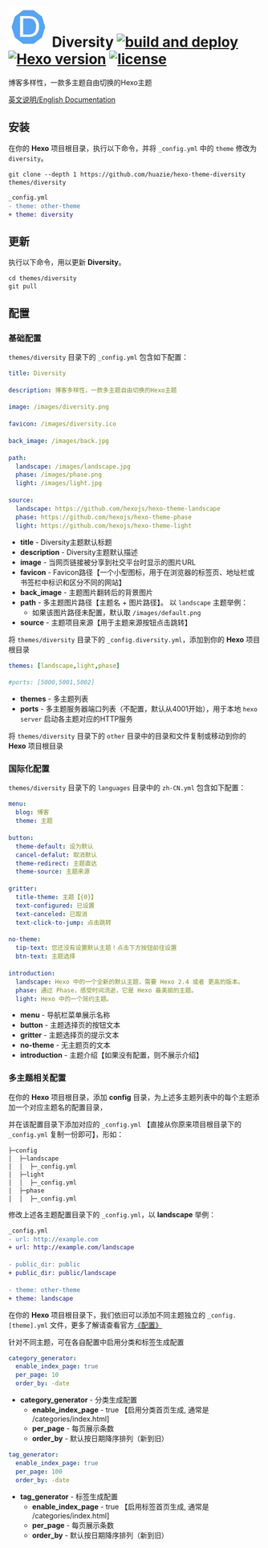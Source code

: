 # <img src="source/images/diversity.png" width="80" height="80"> Diversity [![build and deploy](https://img.shields.io/github/actions/workflow/status/huazie/huazie.github.io/pages.yml?branch=main&label=build%20and%20deploy&logo=github)](https://github.com/huazie/huazie.github.io/actions/workflows/pages.yml) [![Hexo version](https://img.shields.io/badge/hexo-%3E=5.3.0-blue?style=flat-square&logo=hexo)](https://hexo.io) [![license](https://img.shields.io/badge/license-MIT-orange)](https://github.com/huazie/hexo-theme-diversity/blob/main/LICENSE)
博客多样性，一款多主题自由切换的Hexo主题

[英文说明/English Documentation](README_EN.md)

## 安装

在你的 **Hexo** 项目根目录，执行以下命令，并将 `_config.yml` 中的 `theme` 修改为 `diversity`。

```
git clone --depth 1 https://github.com/huazie/hexo-theme-diversity themes/diversity
```

``` diff
_config.yml
- theme: other-theme
+ theme: diversity
```

## 更新

执行以下命令，用以更新 **Diversity**。

```
cd themes/diversity
git pull
```

## 配置

### 基础配置

`themes/diversity` 目录下的 `_config.yml` 包含如下配置：

```yml
title: Diversity

description: 博客多样性，一款多主题自由切换的Hexo主题

image: /images/diversity.png

favicon: /images/diversity.ico

back_image: /images/back.jpg

path:
  landscape: /images/landscape.jpg
  phase: /images/phase.png
  light: /images/light.jpg

source:
  landscape: https://github.com/hexojs/hexo-theme-landscape
  phase: https://github.com/hexojs/hexo-theme-phase
  light: https://github.com/hexojs/hexo-theme-light
```

- **title** - Diversity主题默认标题
- **description** - Diversity主题默认描述
- **image** - 当网页链接被分享到社交平台时显示的图片URL
- **favicon** - Favicon路径【一个小型图标，用于在浏览器的标签页、地址栏或书签栏中标识和区分不同的网站】
- **back_image** - 主题图片翻转后的背景图片
- **path** - 多主题图片路径【主题名 + 图片路径】。 以 `landscape` 主题举例：
  - 如果该图片路径未配置，默认取 `/images/default.png`
- **source** - 主题项目来源【用于主题来源按钮点击跳转】

将 `themes/diversity` 目录下的 `_config.diversity.yml`，添加到你的 **Hexo** 项目根目录

```yml
themes: [landscape,light,phase]

#ports: [5000,5001,5002]
```

- **themes** - 多主题列表
- **ports** - 多主题服务器端口列表（不配置，默认从4001开始），用于本地 `hexo server` 启动各主题对应的HTTP服务

将 `themes/diversity` 目录下的 `other` 目录中的目录和文件复制或移动到你的 **Hexo** 项目根目录

### 国际化配置

`themes/diversity` 目录下的 `languages` 目录中的 `zh-CN.yml` 包含如下配置：

```yml
menu:
  blog: 博客
  theme: 主题

button:
  theme-default: 设为默认
  cancel-defalut: 取消默认
  theme-redirect: 主题直达
  theme-source: 主题来源

gritter:
  title-theme: 主题【{0}】
  text-configured: 已设置
  text-canceled: 已取消
  text-click-to-jump: 点击跳转

no-theme:
  tip-text: 您还没有设置默认主题！点击下方按钮前往设置
  btn-text: 主题选择

introduction:
  landscape: Hexo 中的一个全新的默认主题，需要 Hexo 2.4 或者 更高的版本。
  phase: 通过 Phase，感受时间流逝，它是 Hexo 最美丽的主题。
  light: Hexo 中的一个简约主题。
```

- **menu** - 导航栏菜单展示名称
- **button** - 主题选择页的按钮文本
- **gritter** - 主题选择页的提示文本
- **no-theme** - 无主题页的文本
- **introduction** - 主题介绍【如果没有配置，则不展示介绍】

### 多主题相关配置

在你的 **Hexo** 项目根目录，添加 **config** 目录，为上述多主题列表中的每个主题添加一个对应主题名的配置目录，

并在该配置目录下添加对应的 `_config.yml` 【直接从你原来项目根目录下的 `_config.yml` 复制一份即可】，形如：

```pre
├─config
│  ├─landscape
│  │  ├─_config.yml
│  ├─light
│  │  ├─_config.yml
│  ├─phase
│  │  ├─_config.yml
```

修改上述各主题配置目录下的 `_config.yml`，以 **landscape** 举例：

``` diff
_config.yml
- url: http://example.com
+ url: http://example.com/landscape

- public_dir: public
+ public_dir: public/landscape

- theme: other-theme
+ theme: landscape
```

在你的 **Hexo** 项目根目录下，我们依旧可以添加不同主题独立的 `_config.[theme].yml` 文件，更多了解请查看官方[《配置》](https://hexo.io/zh-cn/docs/configuration)

针对不同主题，可在各自配置中启用分类和标签生成配置
```yml
category_generator:
  enable_index_page: true
  per_page: 10
  order_by: -date
```

- **category_generator** - 分类生成配置
  - **enable_index_page** - true 【启用分类首页生成, 通常是 /categories/index.html]
  - **per_page** - 每页展示条数
  - **order_by** - 默认按日期降序排列（新到旧）

```yml
tag_generator:
  enable_index_page: true
  per_page: 100
  order_by: -date
```

- **tag_generator** - 标签生成配置
  - **enable_index_page** - true 【启用标签首页生成, 通常是 /categories/index.html]
  - **per_page** - 每页展示条数
  - **order_by** - 默认按日期降序排列（新到旧）